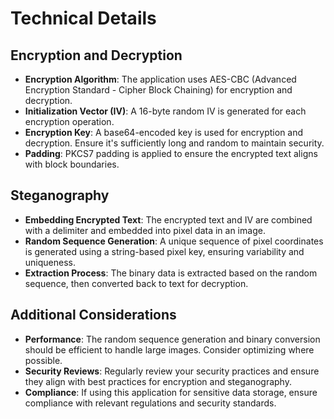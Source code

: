 # Technical Details

## Encryption and Decryption

- **Encryption Algorithm**: The application uses AES-CBC (Advanced Encryption Standard - Cipher Block Chaining) for encryption and decryption.
- **Initialization Vector (IV)**: A 16-byte random IV is generated for each encryption operation.
- **Encryption Key**: A base64-encoded key is used for encryption and decryption. Ensure it's sufficiently long and random to maintain security.
- **Padding**: PKCS7 padding is applied to ensure the encrypted text aligns with block boundaries.

## Steganography

- **Embedding Encrypted Text**: The encrypted text and IV are combined with a delimiter and embedded into pixel data in an image.
- **Random Sequence Generation**: A unique sequence of pixel coordinates is generated using a string-based pixel key, ensuring variability and uniqueness.
- **Extraction Process**: The binary data is extracted based on the random sequence, then converted back to text for decryption.

## Additional Considerations

- **Performance**: The random sequence generation and binary conversion should be efficient to handle large images. Consider optimizing where possible.
- **Security Reviews**: Regularly review your security practices and ensure they align with best practices for encryption and steganography.
- **Compliance**: If using this application for sensitive data storage, ensure compliance with relevant regulations and security standards.
